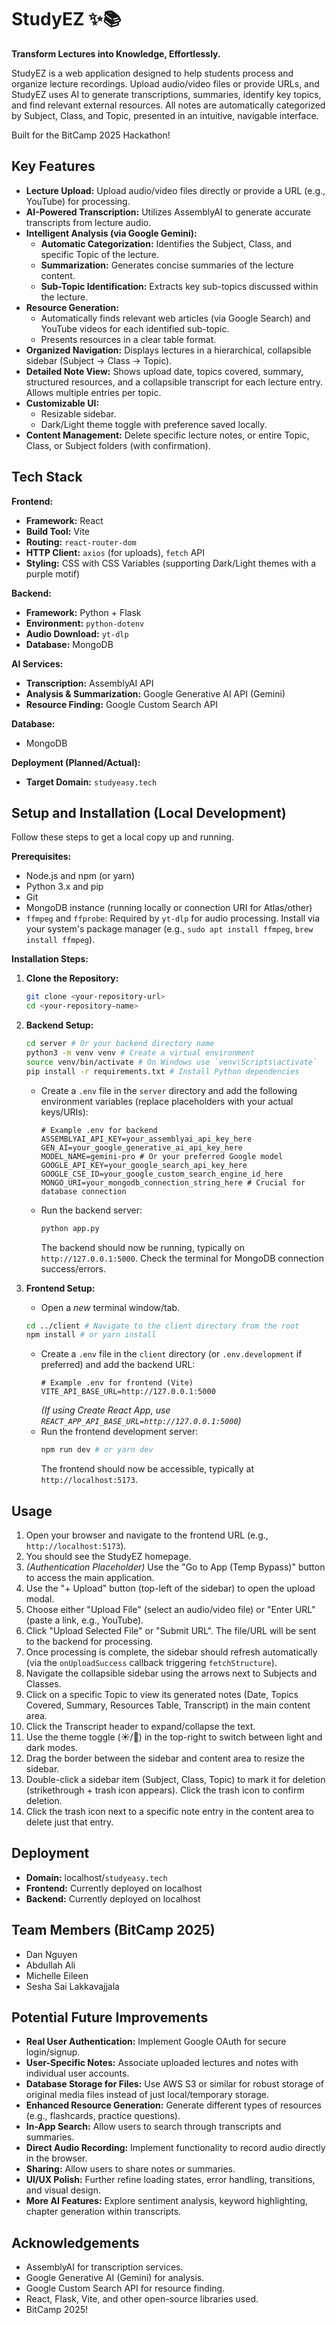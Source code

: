 # StudyEZ ✨📚

**Transform Lectures into Knowledge, Effortlessly.**

StudyEZ is a web application designed to help students process and organize lecture recordings. Upload audio/video files or provide URLs, and StudyEZ uses AI to generate transcriptions, summaries, identify key topics, and find relevant external resources. All notes are automatically categorized by Subject, Class, and Topic, presented in an intuitive, navigable interface.

Built for the BitCamp 2025 Hackathon!

## Key Features

*   **Lecture Upload:** Upload audio/video files directly or provide a URL (e.g., YouTube) for processing.
*   **AI-Powered Transcription:** Utilizes AssemblyAI to generate accurate transcripts from lecture audio.
*   **Intelligent Analysis (via Google Gemini):**
    *   **Automatic Categorization:** Identifies the Subject, Class, and specific Topic of the lecture.
    *   **Summarization:** Generates concise summaries of the lecture content.
    *   **Sub-Topic Identification:** Extracts key sub-topics discussed within the lecture.
*   **Resource Generation:**
    *   Automatically finds relevant web articles (via Google Search) and YouTube videos for each identified sub-topic.
    *   Presents resources in a clear table format.
*   **Organized Navigation:** Displays lectures in a hierarchical, collapsible sidebar (Subject -> Class -> Topic).
*   **Detailed Note View:** Shows upload date, topics covered, summary, structured resources, and a collapsible transcript for each lecture entry. Allows multiple entries per topic.
*   **Customizable UI:**
    *   Resizable sidebar.
    *   Dark/Light theme toggle with preference saved locally.
*   **Content Management:** Delete specific lecture notes, or entire Topic, Class, or Subject folders (with confirmation).

## Tech Stack

**Frontend:**

*   **Framework:** React
*   **Build Tool:** Vite
*   **Routing:** `react-router-dom`
*   **HTTP Client:** `axios` (for uploads), `fetch` API
*   **Styling:** CSS with CSS Variables (supporting Dark/Light themes with a purple motif)

**Backend:**

*   **Framework:** Python + Flask
*   **Environment:** `python-dotenv`
*   **Audio Download:** `yt-dlp`
*   **Database:** MongoDB 

**AI Services:**

*   **Transcription:** AssemblyAI API
*   **Analysis & Summarization:** Google Generative AI API (Gemini)
*   **Resource Finding:** Google Custom Search API

**Database:**

*   MongoDB

**Deployment (Planned/Actual):**

*   **Target Domain:** `studyeasy.tech`

## Setup and Installation (Local Development)

Follow these steps to get a local copy up and running.

**Prerequisites:**

*   Node.js and npm (or yarn)
*   Python 3.x and pip
*   Git
*   MongoDB instance (running locally or connection URI for Atlas/other)
*   `ffmpeg` and `ffprobe`: Required by `yt-dlp` for audio processing. Install via your system's package manager (e.g., `sudo apt install ffmpeg`, `brew install ffmpeg`).

**Installation Steps:**

1.  **Clone the Repository:**
    ```bash
    git clone <your-repository-url>
    cd <your-repository-name>
    ```

2.  **Backend Setup:**
    ```bash
    cd server # Or your backend directory name
    python3 -m venv venv # Create a virtual environment
    source venv/bin/activate # On Windows use `venv\Scripts\activate`
    pip install -r requirements.txt # Install Python dependencies
    ```
    *   Create a `.env` file in the `server` directory and add the following environment variables (replace placeholders with your actual keys/URIs):
        ```dotenv
        # Example .env for backend
        ASSEMBLYAI_API_KEY=your_assemblyai_api_key_here
        GEN_AI=your_google_generative_ai_api_key_here
        MODEL_NAME=gemini-pro # Or your preferred Google model
        GOOGLE_API_KEY=your_google_search_api_key_here
        GOOGLE_CSE_ID=your_google_custom_search_engine_id_here
        MONGO_URI=your_mongodb_connection_string_here # Crucial for database connection
        ```
    *   Run the backend server:
        ```bash
        python app.py
        ```
        The backend should now be running, typically on `http://127.0.0.1:5000`. Check the terminal for MongoDB connection success/errors.

3.  **Frontend Setup:**
    *   Open a *new* terminal window/tab.
    ```bash
    cd ../client # Navigate to the client directory from the root
    npm install # or yarn install
    ```
    *   Create a `.env` file in the `client` directory (or `.env.development` if preferred) and add the backend URL:
        ```dotenv
        # Example .env for frontend (Vite)
        VITE_API_BASE_URL=http://127.0.0.1:5000
        ```
        *(If using Create React App, use `REACT_APP_API_BASE_URL=http://127.0.0.1:5000`)*
    *   Run the frontend development server:
        ```bash
        npm run dev # or yarn dev
        ```
        The frontend should now be accessible, typically at `http://localhost:5173`.

## Usage

1.  Open your browser and navigate to the frontend URL (e.g., `http://localhost:5173`).
2.  You should see the StudyEZ homepage.
3.  *(Authentication Placeholder)* Use the "Go to App (Temp Bypass)" button to access the main application.
4.  Use the "+ Upload" button (top-left of the sidebar) to open the upload modal.
5.  Choose either "Upload File" (select an audio/video file) or "Enter URL" (paste a link, e.g., YouTube).
6.  Click "Upload Selected File" or "Submit URL". The file/URL will be sent to the backend for processing.
7.  Once processing is complete, the sidebar should refresh automatically (via the `onUploadSuccess` callback triggering `fetchStructure`).
8.  Navigate the collapsible sidebar using the arrows next to Subjects and Classes.
9.  Click on a specific Topic to view its generated notes (Date, Topics Covered, Summary, Resources Table, Transcript) in the main content area.
10. Click the Transcript header to expand/collapse the text.
11. Use the theme toggle (☀️/🌙) in the top-right to switch between light and dark modes.
12. Drag the border between the sidebar and content area to resize the sidebar.
13. Double-click a sidebar item (Subject, Class, Topic) to mark it for deletion (strikethrough + trash icon appears). Click the trash icon to confirm deletion.
14. Click the trash icon next to a specific note entry in the content area to delete just that entry.

## Deployment

*   **Domain:** localhost/`studyeasy.tech`
*   **Frontend:** Currently deployed on localhost
*   **Backend:** Currently deployed on localhost

## Team Members (BitCamp 2025)

*   Dan Nguyen
*   Abdullah Ali
*   Michelle Eileen
*   Sesha Sai Lakkavajjala

## Potential Future Improvements

*   **Real User Authentication:** Implement Google OAuth for secure login/signup.
*   **User-Specific Notes:** Associate uploaded lectures and notes with individual user accounts.
*   **Database Storage for Files:** Use AWS S3 or similar for robust storage of original media files instead of just local/temporary storage.
*   **Enhanced Resource Generation:** Generate different types of resources (e.g., flashcards, practice questions).
*   **In-App Search:** Allow users to search through transcripts and summaries.
*   **Direct Audio Recording:** Implement functionality to record audio directly in the browser.
*   **Sharing:** Allow users to share notes or summaries.
*   **UI/UX Polish:** Further refine loading states, error handling, transitions, and visual design.
*   **More AI Features:** Explore sentiment analysis, keyword highlighting, chapter generation within transcripts.

## Acknowledgements

*   AssemblyAI for transcription services.
*   Google Generative AI (Gemini) for analysis.
*   Google Custom Search API for resource finding.
*   React, Flask, Vite, and other open-source libraries used.
*   BitCamp 2025!
